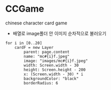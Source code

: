 # CCGame
chinese character card game

- 배열로 image폴더 안 이미지 순차적으로 불러오기
```
for i in [0..20]
	cardF = new Layer
		parent: page.content
		name: "mc#{i}f.jpeg"
		image: "images/mc#{i}f.jpeg" 
		width: Screen.width - 30
		height: Screen.height - 200
		x: (Screen.width - 30) * i
		backgroundColor: "black"
		borderRadius: 6
```
